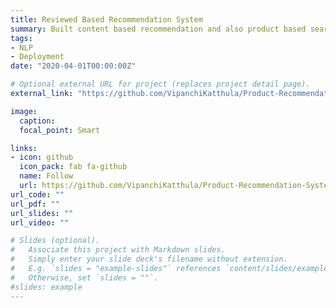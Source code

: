 ```yaml
---
title: Reviewed Based Recommendation System
summary: Built content based recommendation and also product based search recommendation system using ALS algorithm on Big Data
tags:
- NLP
- Deployment
date: "2020-04-01T00:00:00Z"

# Optional external URL for project (replaces project detail page).
external_link: "https://github.com/VipanchiKatthula/Product-Recommendation-System"

image:
  caption: 
  focal_point: Smart

links:
- icon: github
  icon_pack: fab fa-github
  name: Follow
  url: https://github.com/VipanchiKatthula/Product-Recommendation-System
url_code: ""
url_pdf: ""
url_slides: ""
url_video: ""

# Slides (optional).
#   Associate this project with Markdown slides.
#   Simply enter your slide deck's filename without extension.
#   E.g. `slides = "example-slides"` references `content/slides/example-slides.md`.
#   Otherwise, set `slides = ""`.
#slides: example
---
```


